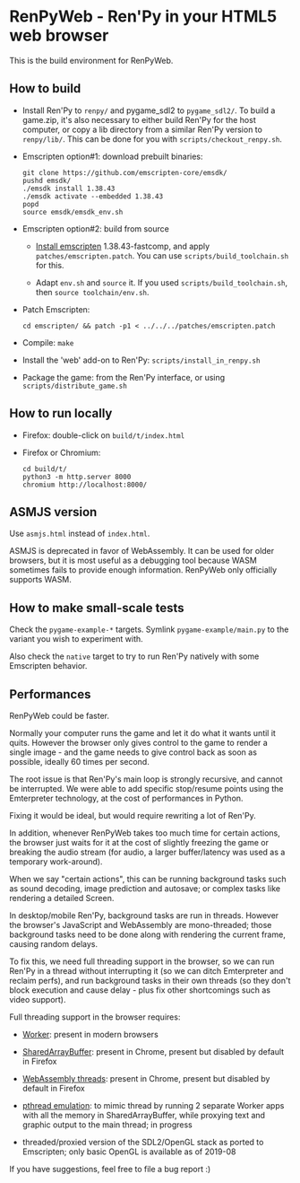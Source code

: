 # RenPyWeb - Ren'Py in your HTML5 web browser

This is the build environment for RenPyWeb.

## How to build

- Install Ren'Py to `renpy/` and pygame\_sdl2 to `pygame_sdl2/`.  To
  build a game.zip, it's also necessary to either build Ren'Py for the
  host computer, or copy a lib directory from a similar Ren'Py version
  to `renpy/lib/`. This can be done for you with
  `scripts/checkout_renpy.sh`.

- Emscripten option#1: download prebuilt binaries:

      git clone https://github.com/emscripten-core/emsdk/
      pushd emsdk/
      ./emsdk install 1.38.43
      ./emsdk activate --embedded 1.38.43
      popd
      source emsdk/emsdk_env.sh

- Emscripten option#2: build from source

  - [Install emscripten](https://emscripten.org/docs/building_from_source/building_emscripten_from_source_on_linux.html)
    1.38.43-fastcomp, and apply `patches/emscripten.patch`.
    You can use `scripts/build_toolchain.sh` for this.

  - Adapt `env.sh` and `source` it.  If you used
    `scripts/build_toolchain.sh`, then `source toolchain/env.sh`.

- Patch Emscripten:

      cd emscripten/ && patch -p1 < ../../../patches/emscripten.patch

- Compile:
  `make`

- Install the 'web' add-on to Ren'Py:
  `scripts/install_in_renpy.sh`

- Package the game: from the Ren'Py interface, or using `scripts/distribute_game.sh`


## How to run locally

- Firefox: double-click on `build/t/index.html`

- Firefox or Chromium:

      cd build/t/
      python3 -m http.server 8000
      chromium http://localhost:8000/


## ASMJS version

Use `asmjs.html` instead of `index.html`.

ASMJS is deprecated in favor of WebAssembly.  It can be used for older
browsers, but it is most useful as a debugging tool because WASM
sometimes fails to provide enough information.  RenPyWeb only
officially supports WASM.


## How to make small-scale tests

Check the `pygame-example-*` targets. Symlink `pygame-example/main.py`
to the variant you wish to experiment with.

Also check the `native` target to try to run Ren'Py natively with some
Emscripten behavior.


## Performances

RenPyWeb could be faster.

Normally your computer runs the game and let it do what it wants until
it quits.  However the browser only gives control to the game to
render a single image - and the game needs to give control back as
soon as possible, ideally 60 times per second.

The root issue is that Ren'Py's main loop is strongly recursive, and
cannot be interrupted.  We were able to add specific stop/resume
points using the Emterpreter technology, at the cost of performances
in Python.

Fixing it would be ideal, but would require rewriting a lot of Ren'Py.


In addition, whenever RenPyWeb takes too much time for certain
actions, the browser just waits for it at the cost of slightly
freezing the game or breaking the audio stream (for audio, a larger
buffer/latency was used as a temporary work-around).

When we say "certain actions", this can be running background tasks
such as sound decoding, image prediction and autosave; or complex
tasks like rendering a detailed Screen.

In desktop/mobile Ren'Py, background tasks are run in threads.
However the browser's JavaScript and WebAssembly are mono-threaded;
those background tasks need to be done along with rendering the
current frame, causing random delays.

To fix this, we need full threading support in the browser, so we can
run Ren'Py in a thread without interrupting it (so we can ditch
Emterpreter and reclaim perfs), and run background tasks in their own
threads (so they don't block execution and cause delay - plus fix other
shortcomings such as video support).

Full threading support in the browser requires:

- [Worker](https://developer.mozilla.org/en-US/docs/Web/API/Web_Workers_API):
  present in modern browsers

- [SharedArrayBuffer](https://developer.mozilla.org/en-US/docs/Web/JavaScript/Reference/Global_Objects/SharedArrayBuffer):
  present in Chrome, present but disabled by default in Firefox

- [WebAssembly threads](https://developers.google.com/web/updates/2018/10/wasm-threads):
  present in Chrome, present but disabled by default in Firefox

- [pthread emulation](https://emscripten.org/docs/porting/pthreads.html):
  to mimic thread by running 2 separate Worker apps with all the
  memory in SharedArrayBuffer, while proxying text and graphic output
  to the main thread; in progress

- threaded/proxied version of the SDL2/OpenGL stack as ported to
  Emscripten; only basic OpenGL is available as of 2019-08


If you have suggestions, feel free to file a bug report :)
